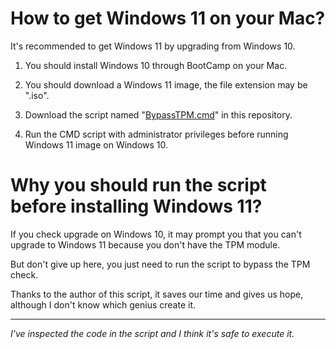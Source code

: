 # How to get Windows 11 on your Mac?

It's recommended to get Windows 11 by upgrading from Windows 10.

1. You should install Windows 10 through BootCamp on your Mac.

2. You should download a Windows 11 image, the file extension may be ".iso".

3. Download the script named "[BypassTPM.cmd](BypassTPM.cmd)" in this repository.

4. Run the CMD script with administrator privileges before running Windows 11 image on Windows 10.

# Why you should run the script before installing Windows 11?

If you check upgrade on Windows 10, it may prompt you that you can't upgrade to Windows 11 because you don't have the TPM module.

But don't give up here, you just need to run the script to bypass the TPM check. 

Thanks to the author of this script, it saves our time and gives us hope, although I don't know which genius create it.

---

*I've inspected the code in the script and I think it's safe to execute it.*
